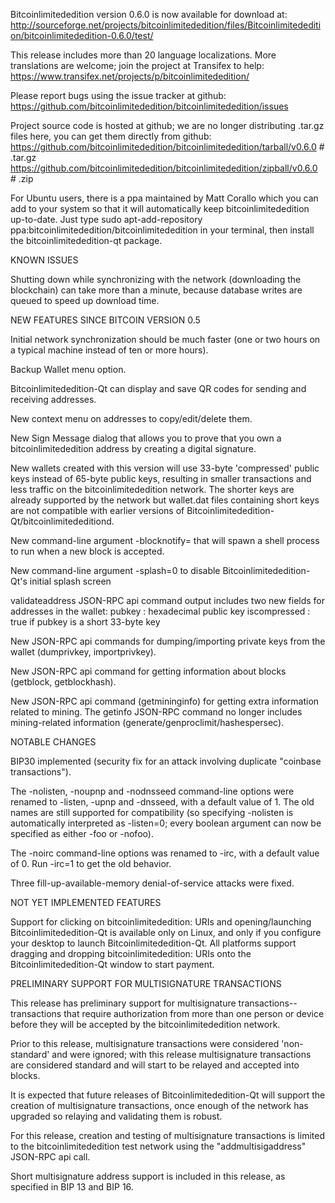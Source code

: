 Bitcoinlimitededition version 0.6.0 is now available for download at:
http://sourceforge.net/projects/bitcoinlimitededition/files/Bitcoinlimitededition/bitcoinlimitededition-0.6.0/test/

This release includes more than 20 language localizations.
More translations are welcome; join the
project at Transifex to help:
https://www.transifex.net/projects/p/bitcoinlimitededition/

Please report bugs using the issue tracker at github:
https://github.com/bitcoinlimitededition/bitcoinlimitededition/issues

Project source code is hosted at github; we are no longer
distributing .tar.gz files here, you can get them
directly from github:
https://github.com/bitcoinlimitededition/bitcoinlimitededition/tarball/v0.6.0  # .tar.gz
https://github.com/bitcoinlimitededition/bitcoinlimitededition/zipball/v0.6.0  # .zip

For Ubuntu users, there is a ppa maintained by Matt Corallo which
you can add to your system so that it will automatically keep
bitcoinlimitededition up-to-date.  Just type
sudo apt-add-repository ppa:bitcoinlimitededition/bitcoinlimitededition
in your terminal, then install the bitcoinlimitededition-qt package.


KNOWN ISSUES

Shutting down while synchronizing with the network
(downloading the blockchain) can take more than a minute,
because database writes are queued to speed up download
time.


NEW FEATURES SINCE BITCOIN VERSION 0.5

Initial network synchronization should be much faster
(one or two hours on a typical machine instead of ten or more
hours).

Backup Wallet menu option.

Bitcoinlimitededition-Qt can display and save QR codes for sending
and receiving addresses.

New context menu on addresses to copy/edit/delete them.

New Sign Message dialog that allows you to prove that you
own a bitcoinlimitededition address by creating a digital
signature.

New wallets created with this version will
use 33-byte 'compressed' public keys instead of
65-byte public keys, resulting in smaller
transactions and less traffic on the bitcoinlimitededition
network. The shorter keys are already supported
by the network but wallet.dat files containing
short keys are not compatible with earlier
versions of Bitcoinlimitededition-Qt/bitcoinlimitededitiond.

New command-line argument -blocknotify=<command>
that will spawn a shell process to run <command> 
when a new block is accepted.

New command-line argument -splash=0 to disable
Bitcoinlimitededition-Qt's initial splash screen

validateaddress JSON-RPC api command output includes
two new fields for addresses in the wallet:
pubkey : hexadecimal public key
iscompressed : true if pubkey is a short 33-byte key

New JSON-RPC api commands for dumping/importing
private keys from the wallet (dumprivkey, importprivkey).

New JSON-RPC api command for getting information about
blocks (getblock, getblockhash).

New JSON-RPC api command (getmininginfo) for getting
extra information related to mining. The getinfo
JSON-RPC command no longer includes mining-related
information (generate/genproclimit/hashespersec).



NOTABLE CHANGES

BIP30 implemented (security fix for an attack involving
duplicate "coinbase transactions").

The -nolisten, -noupnp and -nodnsseed command-line
options were renamed to -listen, -upnp and -dnsseed,
with a default value of 1. The old names are still
supported for compatibility (so specifying -nolisten
is automatically interpreted as -listen=0; every
boolean argument can now be specified as either
-foo or -nofoo).

The -noirc command-line options was renamed to
-irc, with a default value of 0. Run -irc=1 to
get the old behavior.

Three fill-up-available-memory denial-of-service
attacks were fixed.


NOT YET IMPLEMENTED FEATURES

Support for clicking on bitcoinlimitededition: URIs and
opening/launching Bitcoinlimitededition-Qt is available only on Linux,
and only if you configure your desktop to launch
Bitcoinlimitededition-Qt. All platforms support dragging and dropping
bitcoinlimitededition: URIs onto the Bitcoinlimitededition-Qt window to start
payment.


PRELIMINARY SUPPORT FOR MULTISIGNATURE TRANSACTIONS

This release has preliminary support for multisignature
transactions-- transactions that require authorization
from more than one person or device before they
will be accepted by the bitcoinlimitededition network.

Prior to this release, multisignature transactions
were considered 'non-standard' and were ignored;
with this release multisignature transactions are
considered standard and will start to be relayed
and accepted into blocks.

It is expected that future releases of Bitcoinlimitededition-Qt
will support the creation of multisignature transactions,
once enough of the network has upgraded so relaying
and validating them is robust.

For this release, creation and testing of multisignature
transactions is limited to the bitcoinlimitededition test network using
the "addmultisigaddress" JSON-RPC api call.

Short multisignature address support is included in this
release, as specified in BIP 13 and BIP 16.
